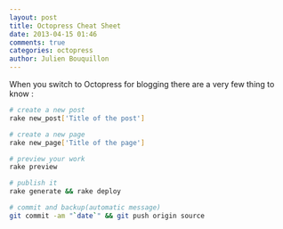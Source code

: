 ```yaml
---
layout: post
title: Octopress Cheat Sheet
date: 2013-04-15 01:46
comments: true
categories: octopress
author: Julien Bouquillon
---
```


When you switch to Octopress for blogging there are a very few thing to know :

```bash
# create a new post
rake new_post['Title of the post']

# create a new page 
rake new_page['Title of the page']

# preview your work
rake preview

# publish it
rake generate && rake deploy

# commit and backup(automatic message)
git commit -am "`date`" && git push origin source
```

